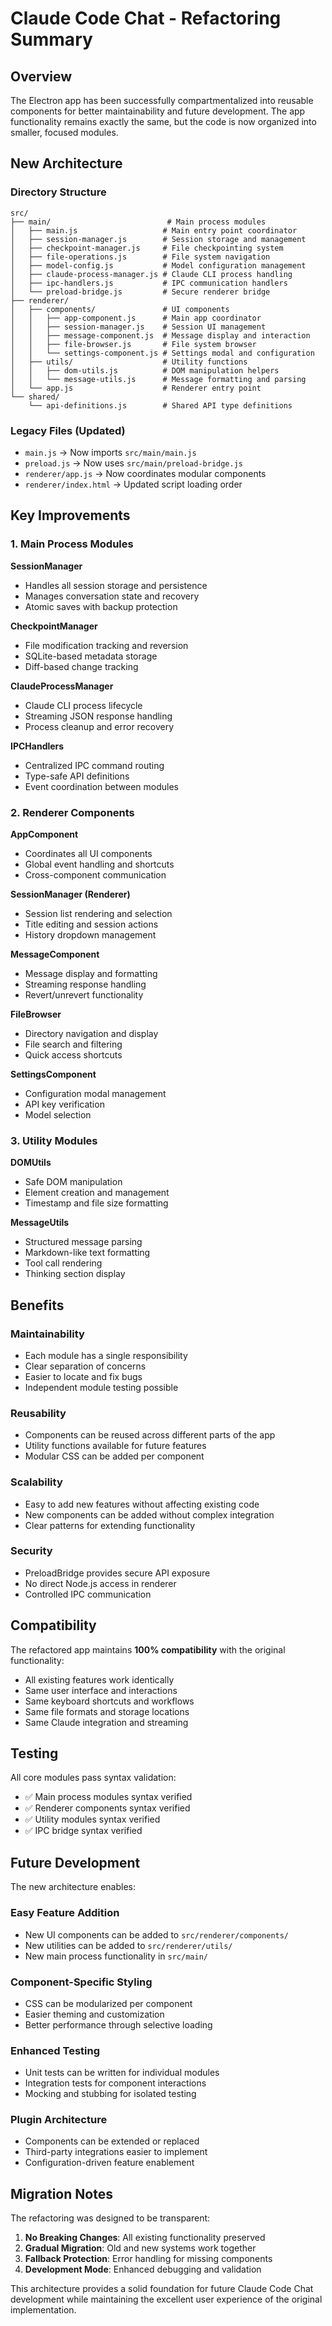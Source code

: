 # Claude Code Chat - Refactoring Summary

## Overview

The Electron app has been successfully compartmentalized into reusable components for better maintainability and future development. The app functionality remains exactly the same, but the code is now organized into smaller, focused modules.

## New Architecture

### Directory Structure

```
src/
├── main/                          # Main process modules
│   ├── main.js                   # Main entry point coordinator
│   ├── session-manager.js        # Session storage and management
│   ├── checkpoint-manager.js     # File checkpointing system
│   ├── file-operations.js        # File system navigation
│   ├── model-config.js           # Model configuration management
│   ├── claude-process-manager.js # Claude CLI process handling
│   ├── ipc-handlers.js           # IPC communication handlers
│   └── preload-bridge.js         # Secure renderer bridge
├── renderer/
│   ├── components/               # UI components
│   │   ├── app-component.js      # Main app coordinator
│   │   ├── session-manager.js    # Session UI management
│   │   ├── message-component.js  # Message display and interaction
│   │   ├── file-browser.js       # File system browser
│   │   └── settings-component.js # Settings modal and configuration
│   ├── utils/                    # Utility functions
│   │   ├── dom-utils.js          # DOM manipulation helpers
│   │   └── message-utils.js      # Message formatting and parsing
│   └── app.js                    # Renderer entry point
└── shared/
    └── api-definitions.js        # Shared API type definitions
```

### Legacy Files (Updated)

- `main.js` → Now imports `src/main/main.js`
- `preload.js` → Now uses `src/main/preload-bridge.js`
- `renderer/app.js` → Now coordinates modular components
- `renderer/index.html` → Updated script loading order

## Key Improvements

### 1. **Main Process Modules**

**SessionManager**
- Handles all session storage and persistence
- Manages conversation state and recovery
- Atomic saves with backup protection

**CheckpointManager**
- File modification tracking and reversion
- SQLite-based metadata storage
- Diff-based change tracking

**ClaudeProcessManager**
- Claude CLI process lifecycle
- Streaming JSON response handling
- Process cleanup and error recovery

**IPCHandlers**
- Centralized IPC command routing
- Type-safe API definitions
- Event coordination between modules

### 2. **Renderer Components**

**AppComponent**
- Coordinates all UI components
- Global event handling and shortcuts
- Cross-component communication

**SessionManager (Renderer)**
- Session list rendering and selection
- Title editing and session actions
- History dropdown management

**MessageComponent**
- Message display and formatting
- Streaming response handling
- Revert/unrevert functionality

**FileBrowser**
- Directory navigation and display
- File search and filtering
- Quick access shortcuts

**SettingsComponent**
- Configuration modal management
- API key verification
- Model selection

### 3. **Utility Modules**

**DOMUtils**
- Safe DOM manipulation
- Element creation and management
- Timestamp and file size formatting

**MessageUtils**
- Structured message parsing
- Markdown-like text formatting
- Tool call rendering
- Thinking section display

## Benefits

### **Maintainability**
- Each module has a single responsibility
- Clear separation of concerns
- Easier to locate and fix bugs
- Independent module testing possible

### **Reusability**
- Components can be reused across different parts of the app
- Utility functions available for future features
- Modular CSS can be added per component

### **Scalability**
- Easy to add new features without affecting existing code
- New components can be added without complex integration
- Clear patterns for extending functionality

### **Security**
- PreloadBridge provides secure API exposure
- No direct Node.js access in renderer
- Controlled IPC communication

## Compatibility

The refactored app maintains **100% compatibility** with the original functionality:

- All existing features work identically
- Same user interface and interactions
- Same keyboard shortcuts and workflows
- Same file formats and storage locations
- Same Claude integration and streaming

## Testing

All core modules pass syntax validation:
- ✅ Main process modules syntax verified
- ✅ Renderer components syntax verified
- ✅ Utility modules syntax verified
- ✅ IPC bridge syntax verified

## Future Development

The new architecture enables:

### **Easy Feature Addition**
- New UI components can be added to `src/renderer/components/`
- New utilities can be added to `src/renderer/utils/`
- New main process functionality in `src/main/`

### **Component-Specific Styling**
- CSS can be modularized per component
- Easier theming and customization
- Better performance through selective loading

### **Enhanced Testing**
- Unit tests can be written for individual modules
- Integration tests for component interactions
- Mocking and stubbing for isolated testing

### **Plugin Architecture**
- Components can be extended or replaced
- Third-party integrations easier to implement
- Configuration-driven feature enablement

## Migration Notes

The refactoring was designed to be transparent:

1. **No Breaking Changes**: All existing functionality preserved
2. **Gradual Migration**: Old and new systems work together
3. **Fallback Protection**: Error handling for missing components
4. **Development Mode**: Enhanced debugging and validation

This architecture provides a solid foundation for future Claude Code Chat development while maintaining the excellent user experience of the original implementation.